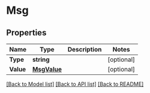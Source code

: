 # Msg

## Properties

Name | Type | Description | Notes
------------ | ------------- | ------------- | -------------
**Type** | **string** |  | [optional] 
**Value** | [**MsgValue**](Msg_value.md) |  | [optional] 

[[Back to Model list]](../README.md#documentation-for-models) [[Back to API list]](../README.md#documentation-for-api-endpoints) [[Back to README]](../README.md)


